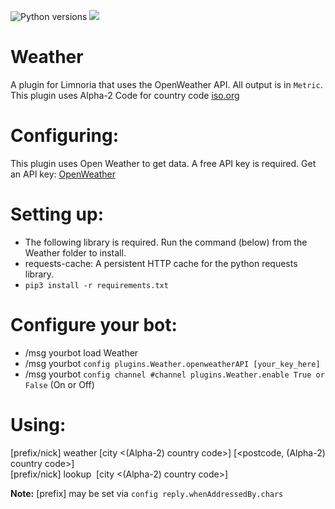 ![Python versions](https://img.shields.io/badge/Python-version-blue) ![](https://img.shields.io/badge/3.5%2C%203.6%2C%203.7%2C%203.8%2C%203.9-blue.svg)
# Weather

A plugin for Limnoria that uses the OpenWeather API. All output is in `Metric`.
This plugin uses Alpha-2 Code for country code [iso.org](https://www.iso.org/obp/ui#iso:pub:PUB500001:en)

Configuring:
===========

This plugin uses Open Weather to get data. A free API key is required.
Get an API key: [OpenWeather](https://openweathermap.org/)

Setting up:
==========

* The following library is required. Run the command (below) from the Weather folder to install.
* requests-cache: A persistent HTTP cache for the python requests library.
* `pip3 install -r requirements.txt`

Configure your bot:
==================

* /msg yourbot load Weather
* /msg yourbot `config plugins.Weather.openweatherAPI [your_key_here]`
* /msg yourbot `config channel #channel plugins.Weather.enable True or False` (On or Off)

Using:
=====

[prefix/nick] weather [city <(Alpha-2) country code>] [<postcode, (Alpha-2) country code>]\
[prefix/nick] lookup&nbsp; [city <(Alpha-2) country code>]


**Note:** [prefix] may be set via `config reply.whenAddressedBy.chars`

